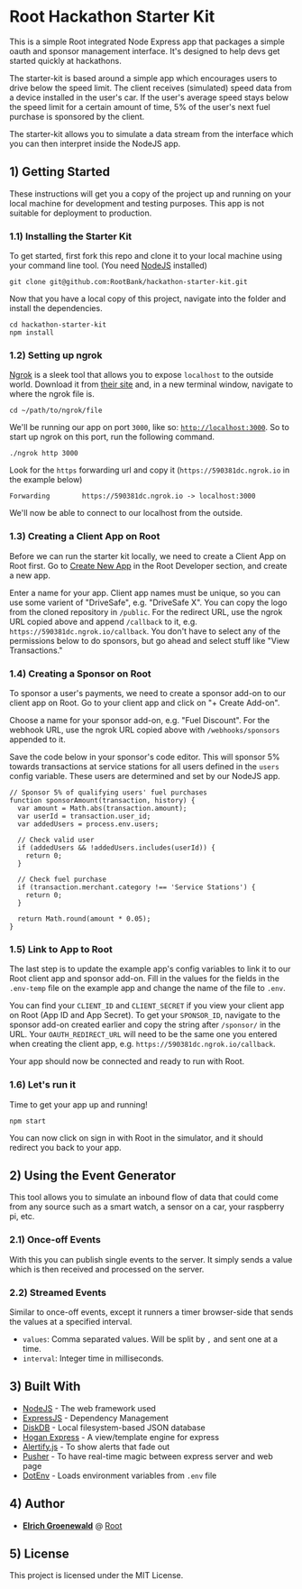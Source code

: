 # Root Hackathon Starter Kit

This is a simple Root integrated Node Express app that packages a simple oauth and sponsor management interface. It's designed to help devs get started quickly at hackathons.

The starter-kit is based around a simple app which encourages users to drive below the speed limit. The client receives (simulated) speed data from a device installed in the user's car. If the user's average speed stays below the speed limit for a certain amount of time, 5% of the user's next fuel purchase is sponsored by the client.

The starter-kit allows you to simulate a data stream from the interface which you can then interpret inside the NodeJS app.

## 1) Getting Started

These instructions will get you a copy of the project up and running on your local machine for development and testing purposes. This app is not suitable for deployment to production.

### 1.1) Installing the Starter Kit

To get started, first fork this repo and clone it to your local machine using your command line tool. (You need [NodeJS](https://nodejs.org/en/) installed)

```
git clone git@github.com:RootBank/hackathon-starter-kit.git
```

Now that you have a local copy of this project, navigate into the folder and install the dependencies.

```
cd hackathon-starter-kit
npm install
```

### 1.2) Setting up ngrok

[Ngrok](https://ngrok.com/) is a sleek tool that allows you to expose `localhost` to the outside world. Download it from [their site](https://ngrok.com/) and, in a new terminal window, navigate to where the ngrok file is.

```
cd ~/path/to/ngrok/file
```

We'll be running our app on port `3000`, like so: [`http://localhost:3000`](http://localhost:3000). So to start up ngrok on this port, run the following command.

```
./ngrok http 3000
```

Look for the `https` forwarding url and copy it (`https://590381dc.ngrok.io` in the example below)
```
Forwarding        https://590381dc.ngrok.io -> localhost:3000
```

We'll now be able to connect to our localhost from the outside.

### 1.3) Creating a Client App on Root

Before we can run the starter kit locally, we need to create a Client App on Root first. Go to [Create New App](https://app.root.co.za/developer/apps/new-app) in the Root Developer section, and create a new app.

Enter a name for your app. Client app names must be unique, so you can use some varient of "DriveSafe", e.g. "DriveSafe X". You can copy the logo from the cloned repository in `/public`. For the redirect URL, use the ngrok URL copied above and append `/callback` to it, e.g. `https://590381dc.ngrok.io/callback`. You don't have to select any of the permissions below to do sponsors, but go ahead and select stuff like "View Transactions."

### 1.4) Creating a Sponsor on Root

To sponsor a user's payments, we need to create a sponsor add-on to our client app on Root. Go to your client app and click on "+ Create Add-on".

Choose a name for your sponsor add-on, e.g. "Fuel Discount". For the webhook URL, use the ngrok URL copied above with `/webhooks/sponsors` appended to it.

Save the code below in your sponsor's code editor. This will sponsor 5% towards transactions at service stations for all users defined in the `users` config variable. These users are determined and set by our NodeJS app.

```
// Sponsor 5% of qualifying users' fuel purchases
function sponsorAmount(transaction, history) {
  var amount = Math.abs(transaction.amount);
  var userId = transaction.user_id;
  var addedUsers = process.env.users;

  // Check valid user
  if (addedUsers && !addedUsers.includes(userId)) {
    return 0;
  }

  // Check fuel purchase
  if (transaction.merchant.category !== 'Service Stations') {
    return 0;
  }

  return Math.round(amount * 0.05);
}
```

### 1.5) Link to App to Root

The last step is to update the example app's config variables to link it to our Root client app and sponsor add-on. Fill in the values for the fields in the `.env-temp` file on the example app and change the name of the file to `.env`.

You can find your `CLIENT_ID` and `CLIENT_SECRET` if you view your client app on Root (App ID and App Secret). To get your `SPONSOR_ID`, navigate to the sponsor add-on created earlier and copy the string after `/sponsor/` in the URL. Your `OAUTH_REDIRECT_URL` will need to be the same one you entered when creating the client app, e.g. `https://590381dc.ngrok.io/callback`.

Your app should now be connected and ready to run with Root.

### 1.6) Let's run it

Time to get your app up and running!

```
npm start
```

You can now click on sign in with Root in the simulator, and it should redirect you back to your app.

## 2) Using the Event Generator

This tool allows you to simulate an inbound flow of data that could come from any source such as a smart watch, a sensor on a car, your raspberry pi, etc.

### 2.1) Once-off Events

With this you can publish single events to the server. It simply sends a value which is then received and processed on the server.

### 2.2) Streamed Events

Similar to once-off events, except it runners a timer browser-side that sends the values at a specified interval.

- `values`: Comma separated values. Will be split by `,` and sent one at a time.
- `interval`: Integer time in milliseconds.

## 3) Built With

* [NodeJS](https://nodejs.org/en/) - The web framework used
* [ExpressJS](https://expressjs.com/) - Dependency Management
* [DiskDB](https://www.npmjs.com/package/diskdb) - Local filesystem-based JSON database
* [Hogan Express](https://github.com/vol4ok/hogan-express) - A view/template engine for express
* [Alertify.js](https://alertifyjs.org/) - To show alerts that fade out
* [Pusher](https://pusher.com/) - To have real-time magic between express server and web page
* [DotEnv](https://www.npmjs.com/package/dotenv) - Loads environment variables from `.env` file

## 4) Author

* **[Elrich Groenewald](https://github.com/elrichgro)** @ [Root](https://github.com/RootBank)

## 5) License

This project is licensed under the MIT License.

